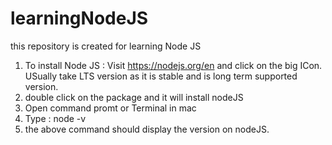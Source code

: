 # learningNodeJS
this repository is created for learning Node JS


 1. To install Node JS : Visit https://nodejs.org/en and click on the big ICon. USually take LTS version as it is stable and is long term supported version.
 2. double click on the package and it will install nodeJS
 3. Open command promt or Terminal in mac
 4. Type :  node -v
 5. the above command should display the version on nodeJS. 
